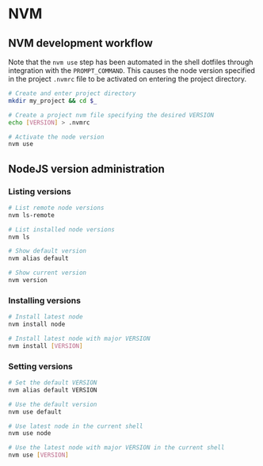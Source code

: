 # NVM

## NVM development workflow

Note that the `nvm use` step has been automated in the shell dotfiles through integration with the `PROMPT_COMMAND`. 
This causes the node version specified in the project `.nvmrc` file to be activated on entering the project directory.

```sh
# Create and enter project directory
mkdir my_project && cd $_

# Create a project nvm file specifying the desired VERSION
echo [VERSION] > .nvmrc

# Activate the node version
nvm use
```

## NodeJS version administration

### Listing versions

```sh
# List remote node versions
nvm ls-remote

# List installed node versions
nvm ls

# Show default version
nvm alias default

# Show current version
nvm version
```

### Installing versions

```sh
# Install latest node
nvm install node

# Install latest node with major VERSION
nvm install [VERSION]
```

### Setting versions

```sh
# Set the default VERSION
nvm alias default VERSION

# Use the default version
nvm use default

# Use latest node in the current shell
nvm use node

# Use the latest node with major VERSION in the current shell
nvm use [VERSION]
```
